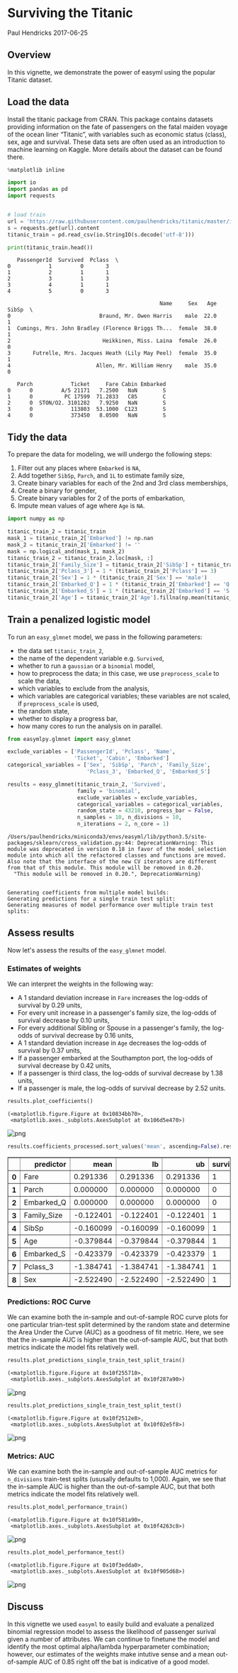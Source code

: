
# Surviving the Titanic

Paul Hendricks
2017-06-25

## Overview

In this vignette, we demonstrate the power of easyml using the popular Titanic dataset.

## Load the data

Install the titanic package from CRAN. This package contains datasets providing information on the fate of passengers on the fatal maiden voyage of the ocean liner “Titanic”, with variables such as economic status (class), sex, age and survival. These data sets are often used as an introduction to machine learning on Kaggle. More details about the dataset can be found there.



```python
%matplotlib inline
```


```python
import io
import pandas as pd
import requests


# load train
url = 'https://raw.githubusercontent.com/paulhendricks/titanic/master/inst/data-raw/train.csv'
s = requests.get(url).content
titanic_train = pd.read_csv(io.StringIO(s.decode('utf-8')))
```


```python
print(titanic_train.head())
```

       PassengerId  Survived  Pclass  \
    0            1         0       3   
    1            2         1       1   
    2            3         1       3   
    3            4         1       1   
    4            5         0       3   
    
                                                    Name     Sex   Age  SibSp  \
    0                            Braund, Mr. Owen Harris    male  22.0      1   
    1  Cumings, Mrs. John Bradley (Florence Briggs Th...  female  38.0      1   
    2                             Heikkinen, Miss. Laina  female  26.0      0   
    3       Futrelle, Mrs. Jacques Heath (Lily May Peel)  female  35.0      1   
    4                           Allen, Mr. William Henry    male  35.0      0   
    
       Parch            Ticket     Fare Cabin Embarked  
    0      0         A/5 21171   7.2500   NaN        S  
    1      0          PC 17599  71.2833   C85        C  
    2      0  STON/O2. 3101282   7.9250   NaN        S  
    3      0            113803  53.1000  C123        S  
    4      0            373450   8.0500   NaN        S  


## Tidy the data

To prepare the data for modeling, we will undergo the following steps:

1. Filter out any places where `Embarked` is `NA`, 
2. Add together `SibSp`, `Parch`, and `1L` to estimate family size,
3. Create binary variables for each of the 2nd and 3rd class memberships, 
4. Create a binary for gender, 
5. Create binary variables for 2 of the ports of embarkation, 
6. Impute mean values of age where `Age` is `NA`.


```python
import numpy as np

titanic_train_2 = titanic_train
mask_1 = titanic_train_2['Embarked'] != np.nan
mask_2 = titanic_train_2['Embarked'] != ''
mask = np.logical_and(mask_1, mask_2)
titanic_train_2 = titanic_train_2.loc[mask, :]
titanic_train_2['Family_Size'] = titanic_train_2['SibSp'] + titanic_train_2['Parch'] + 1
titanic_train_2['Pclass_3'] = 1 * (titanic_train_2['Pclass'] == 3)
titanic_train_2['Sex'] = 1 * (titanic_train_2['Sex'] == 'male')
titanic_train_2['Embarked_Q'] = 1 * (titanic_train_2['Embarked'] == 'Q')
titanic_train_2['Embarked_S'] = 1 * (titanic_train_2['Embarked'] == 'S')
titanic_train_2['Age'] = titanic_train_2['Age'].fillna(np.mean(titanic_train_2['Age']))
```

## Train a penalized logistic model

To run an `easy_glmnet` model, we pass in the following parameters:

* the data set `titanic_train_2`,
* the name of the dependent variable e.g. `Survived`,
* whether to run a `gaussian` or a `binomial` model, 
* how to preprocess the data; in this case, we use `preprocess_scale` to scale the data, 
* which variables to exclude from the analysis, 
* which variables are categorical variables; these variables are not scaled, if `preprocess_scale` is used, 
* the random state, 
* whether to display a progress bar, 
* how many cores to run the analysis on in parallel.


```python
from easymlpy.glmnet import easy_glmnet

exclude_variables = ['PassengerId', 'Pclass', 'Name',
                     'Ticket', 'Cabin', 'Embarked']
categorical_variables = ['Sex', 'SibSp', 'Parch', 'Family_Size',
                         'Pclass_3', 'Embarked_Q', 'Embarked_S']

results = easy_glmnet(titanic_train_2, 'Survived',
                      family = 'binomial',
                      exclude_variables = exclude_variables,
                      categorical_variables = categorical_variables,
                      random_state = 43210, progress_bar = False,
                      n_samples = 10, n_divisions = 10,
                      n_iterations = 2, n_core = 1)
```

    /Users/paulhendricks/miniconda3/envs/easyml/lib/python3.5/site-packages/sklearn/cross_validation.py:44: DeprecationWarning: This module was deprecated in version 0.18 in favor of the model_selection module into which all the refactored classes and functions are moved. Also note that the interface of the new CV iterators are different from that of this module. This module will be removed in 0.20.
      "This module will be removed in 0.20.", DeprecationWarning)


    Generating coefficients from multiple model builds:
    Generating predictions for a single train test split:
    Generating measures of model performance over multiple train test splits:


## Assess results

Now let's assess the results of the `easy_glmnet` model.

### Estimates of weights

We can interpret the weights in the following way:

* A 1 standard deviation increase in `Fare` increases the log-odds of survival by 0.29 units, 
* For every unit increase in a passenger's family size, the log-odds of survival decrease by 0.10 units, 
* For every additional Sibling or Spouse in a passenger's family, the log-odds of survival decrease by 0.16 units, 
* A 1 standard deviation increase in `Age` decreases the log-odds of survival by 0.37 units, 
* If a passenger embarked at the Southampton port, the log-odds of survival decrease by 0.42 units, 
* If a passenger is third class, the log-odds of survival decrease by 1.38 units, 
* If a passenger is male, the log-odds of survival decrease by 2.52 units. 


```python
results.plot_coefficients()
```




    (<matplotlib.figure.Figure at 0x10834bb70>,
     <matplotlib.axes._subplots.AxesSubplot at 0x106d5e470>)




![png](titanic_files/titanic_9_1.png)



```python
results.coefficients_processed.sort_values('mean', ascending=False).reset_index(drop=True)
```




<div>
<table border="1" class="dataframe">
  <thead>
    <tr style="text-align: right;">
      <th></th>
      <th>predictor</th>
      <th>mean</th>
      <th>lb</th>
      <th>ub</th>
      <th>survival</th>
      <th>sig</th>
      <th>dotColor1</th>
      <th>dotColor2</th>
      <th>dotColor</th>
    </tr>
  </thead>
  <tbody>
    <tr>
      <th>0</th>
      <td>Fare</td>
      <td>0.291336</td>
      <td>0.291336</td>
      <td>0.291336</td>
      <td>1</td>
      <td>1</td>
      <td>1</td>
      <td>2</td>
      <td>2</td>
    </tr>
    <tr>
      <th>1</th>
      <td>Parch</td>
      <td>0.000000</td>
      <td>0.000000</td>
      <td>0.000000</td>
      <td>0</td>
      <td>0</td>
      <td>0</td>
      <td>1</td>
      <td>0</td>
    </tr>
    <tr>
      <th>2</th>
      <td>Embarked_Q</td>
      <td>0.000000</td>
      <td>0.000000</td>
      <td>0.000000</td>
      <td>0</td>
      <td>0</td>
      <td>0</td>
      <td>1</td>
      <td>0</td>
    </tr>
    <tr>
      <th>3</th>
      <td>Family_Size</td>
      <td>-0.122401</td>
      <td>-0.122401</td>
      <td>-0.122401</td>
      <td>1</td>
      <td>1</td>
      <td>1</td>
      <td>2</td>
      <td>2</td>
    </tr>
    <tr>
      <th>4</th>
      <td>SibSp</td>
      <td>-0.160099</td>
      <td>-0.160099</td>
      <td>-0.160099</td>
      <td>1</td>
      <td>1</td>
      <td>1</td>
      <td>2</td>
      <td>2</td>
    </tr>
    <tr>
      <th>5</th>
      <td>Age</td>
      <td>-0.379844</td>
      <td>-0.379844</td>
      <td>-0.379844</td>
      <td>1</td>
      <td>1</td>
      <td>1</td>
      <td>2</td>
      <td>2</td>
    </tr>
    <tr>
      <th>6</th>
      <td>Embarked_S</td>
      <td>-0.423379</td>
      <td>-0.423379</td>
      <td>-0.423379</td>
      <td>1</td>
      <td>1</td>
      <td>1</td>
      <td>2</td>
      <td>2</td>
    </tr>
    <tr>
      <th>7</th>
      <td>Pclass_3</td>
      <td>-1.384741</td>
      <td>-1.384741</td>
      <td>-1.384741</td>
      <td>1</td>
      <td>1</td>
      <td>1</td>
      <td>2</td>
      <td>2</td>
    </tr>
    <tr>
      <th>8</th>
      <td>Sex</td>
      <td>-2.522490</td>
      <td>-2.522490</td>
      <td>-2.522490</td>
      <td>1</td>
      <td>1</td>
      <td>1</td>
      <td>2</td>
      <td>2</td>
    </tr>
  </tbody>
</table>
</div>



### Predictions: ROC Curve

We can examine both the in-sample and out-of-sample ROC curve plots for one particular trian-test split determined by the random state and determine the Area Under the Curve (AUC) as a goodness of fit metric. Here, we see that the in-sample AUC is higher than the out-of-sample AUC, but that both metrics indicate the model fits relatively well.



```python
results.plot_predictions_single_train_test_split_train()
```




    (<matplotlib.figure.Figure at 0x10f255710>,
     <matplotlib.axes._subplots.AxesSubplot at 0x10f287a90>)




![png](titanic_files/titanic_12_1.png)



```python
results.plot_predictions_single_train_test_split_test()
```




    (<matplotlib.figure.Figure at 0x10f2512e8>,
     <matplotlib.axes._subplots.AxesSubplot at 0x10f02e5f8>)




![png](titanic_files/titanic_13_1.png)


### Metrics: AUC

We can examine both the in-sample and out-of-sample AUC metrics for `n_divisions` train-test splits (ususally defaults to 1,000). Again, we see that the in-sample AUC is higher than the out-of-sample AUC, but that both metrics indicate the model fits relatively well.


```python
results.plot_model_performance_train()
```




    (<matplotlib.figure.Figure at 0x10f581a90>,
     <matplotlib.axes._subplots.AxesSubplot at 0x10f4263c8>)




![png](titanic_files/titanic_15_1.png)



```python
results.plot_model_performance_test()
```




    (<matplotlib.figure.Figure at 0x10f3edda0>,
     <matplotlib.axes._subplots.AxesSubplot at 0x10f905d68>)




![png](titanic_files/titanic_16_1.png)


## Discuss

In this vignette we used `easyml` to easily build and evaluate a penalized binomial regression model to assess the likelihood of passenger surival given a number of attributes. We can continue to finetune the model and identify the most optimal alpha/lambda hyperparameter combination; however, our estimates of the weights make intutive sense and a mean out-of-sample AUC of 0.85 right off the bat is indicative of a good model. 
